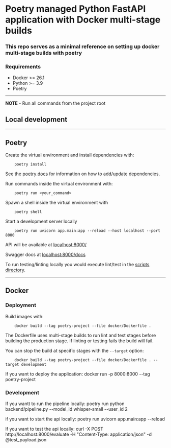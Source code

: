 # Poetry managed Python FastAPI application with Docker multi-stage builds

### This repo serves as a minimal reference on setting up docker multi-stage builds with poetry


### Requirements

- Docker >= 26.1
- Python >= 3.9
- Poetry


---
**NOTE** - Run all commands from the project root


## Local development

---
## Poetry


Create the virtual environment and install dependencies with:

        poetry install

See the [poetry docs](https://python-poetry.org/docs/) for information on how to add/update dependencies.

Run commands inside the virtual environment with:

        poetry run <your_command>

Spawn a shell inside the virtual environment with

        poetry shell

Start a development server locally

        poetry run uvicorn app.main:app --reload --host localhost --port 8000

API will be available at [localhost:8000/](http://localhost:8000/)

Swagger docs at [localhost:8000/docs](http://localhost:8000/docs)

To run testing/linting locally you would execute lint/test in the [scripts directory](/scripts).


---

## Docker


### Deployment

Build images with:
        
        docker build --tag poetry-project --file docker/Dockerfile . 

The Dockerfile uses multi-stage builds to run lint and test stages before building the production stage.  If linting or testing fails the build will fail.

You can stop the build at specific stages with the `--target` option:

        docker build --tag poetry-project --file docker/Dockerfile . --target development


If you want to deploy the application:
        docker run -p 8000:8000 --tag poetry-project


### Development
If you wantt to run the pipeline locally:
        poetry run python backend/pipeline.py --model_id whisper-small --user_id 2

if you want to start the api locally:
        poetry run uvicorn app.main:app --reload        

If you want to test the api locally:
    curl -X POST http://localhost:8000/evaluate -H "Content-Type: application/json" -d @test_payload.json